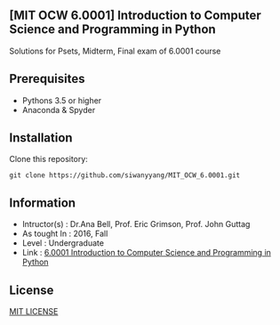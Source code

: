 ## [MIT OCW 6.0001] Introduction to Computer Science and Programming in Python
Solutions for Psets, Midterm, Final exam of 6.0001 course
## Prerequisites   
- Pythons 3.5 or higher
- Anaconda & Spyder
## Installation
Clone this repository:
```
git clone https://github.com/siwanyyang/MIT_OCW_6.0001.git
```
## Information    
* Intructor(s) : Dr.Ana Bell, Prof. Eric Grimson, Prof. John Guttag
* As tought In : 2016, Fall
* Level : Undergraduate
* Link : [6.0001 Introduction to Computer Science and Programming in Python](https://ocw.mit.edu/courses/electrical-engineering-and-computer-science/6-0001-introduction-to-computer-science-and-programming-in-python-fall-2016/index.htm)

## License
[MIT LICENSE](https://github.com/siwanyyang/MIT_OCW_6.0001/blob/main/LICENSE)

